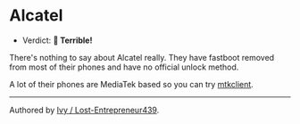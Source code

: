 # Alcatel

- Verdict: **🍅 Terrible!**

There's nothing to say about Alcatel really. They have fastboot removed from most of their phones and have no official unlock method.

 A lot of their phones are MediaTek based so you can try [mtkclient]. 

***
Authored by [Ivy / Lost-Entrepreneur439](https://github.com/Lost-Entrepreneur439).<br/>

[mtkclient]:/README.md#mediatek
